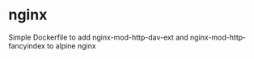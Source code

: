 # nginx
Simple Dockerfile to add nginx-mod-http-dav-ext and nginx-mod-http-fancyindex to alpine nginx
